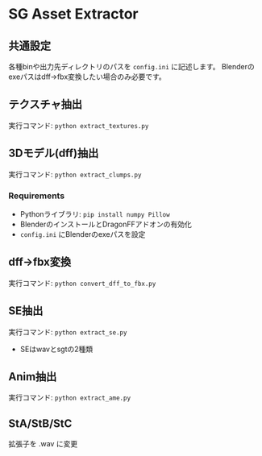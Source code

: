 # SG Asset Extractor

## 共通設定

各種binや出力先ディレクトリのパスを `config.ini` に記述します。
Blenderのexeパスはdff→fbx変換したい場合のみ必要です。

## テクスチャ抽出

実行コマンド: `python extract_textures.py`

## 3Dモデル(dff)抽出

実行コマンド: `python extract_clumps.py`

### Requirements

* Pythonライブラリ: `pip install numpy Pillow`
* BlenderのインストールとDragonFFアドオンの有効化
* `config.ini` にBlenderのexeパスを設定
  
## dff→fbx変換

実行コマンド: `python convert_dff_to_fbx.py`

## SE抽出

実行コマンド: `python extract_se.py`

* SEはwavとsgtの2種類

## Anim抽出

実行コマンド: `python extract_ame.py`

## StA/StB/StC
拡張子を .wav に変更
